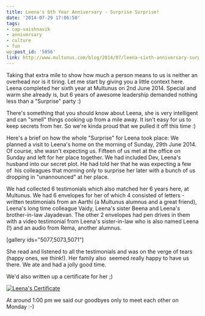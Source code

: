 ```yaml
---
title: Leena's 6th Year Anniversary - Surprise Surprise!
date: '2014-07-29 17:06:50'
tags:
- cap-vaishnavik
- anniversary
- culture
- fun
wp:post_id: '5056'
link: http://www.multunus.com/blog/2014/07/leena-sixth-anniversary-surprise/
---
```


Taking that extra mile to show how much a person means to us is neither an overhead nor is it tiring. Let me start by giving you a little context here. Leena completed her sixth year at Multunus on 2nd June 2014. Special and warm she already is, but 6 years of awesome leadership demanded nothing less than a "Surprise" party :)

There's something that you should know about Leena, she is very intelligent and can "smell" things cooking up from a mile away. It isn't easy for us to keep secrets from her. So we're kinda proud that we pulled it off this time :)

Here's a brief on how the whole "Surprise" for Leena took place: We planned a visit to Leena's home on the morning of Sunday, 29th June 2014. Of course, she wasn't expecting us. Fifteen of us met at the office on Sunday and left for her place together. We had included Dev, Leena's husband into our secret plot. He had told her that he was expecting a few of 
his colleagues that morning only to surprise her later with a bunch of us dropping in "unannounced" at her place.

We had collected 6 testimonials which also matched her 6 years here, at Multunus. We had 6 envelopes for her of which 4 consisted of letters - written testimonials from an Aarthi (a Multunus alumnus and a great friend), Leena's long time colleague Vaidy, Leena's sister Beena and Leena's brother-in-law Jayadevan. The other 2 envelopes had pen drives in them with a video testimonial from Leena's sister-in-law who is also named Leena (!) and an audio from Rema, another alumnus.

[gallery ids="5077,5073,5071"]

She read and listened to all the testimonials and was on the verge of tears (happy ones, we think!). Her family also 
seemed really happy to have us there. We ate and had a jolly good time.

We'd also written up a 
certificate for her ;)


[![Leena's Certificate](https://s3.amazonaws.com/next.multunus.com/wp-content/uploads/2014/07/LeenasCertificate-723x1024.jpg)](https://www.facebook.com/multunus/photos/a.877726295577681.1073741876.172683419415309/877726305577680/?type=3&theater)

At around 1:00 pm we said our goodbyes only to meet each other on Monday :-)
